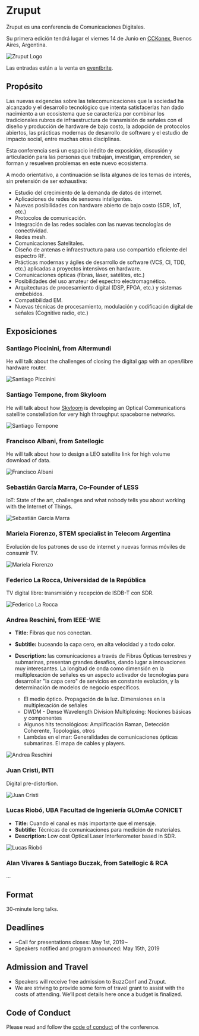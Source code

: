 # Zruput

Zruput es una conferencia de Comunicaciones Digitales.

Su primera edición tendrá lugar el viernes 14 de Junio en [CCKonex](https://www.cckonex.org/), Buenos Aires, Argentina.

![Zruput Logo](logo_negro_en_degrade.png)

Las entradas están a la venta en [eventbrite](https://www.eventbrite.com.ar/e/zruput-tickets-57829836598).

## Propósito

Las nuevas exigencias sobre las telecomunicaciones que la sociedad ha alcanzado
y el desarrollo tecnológico que intenta satisfacerlas han dado nacimiento a
un ecosistema que se caracteriza por combinar los tradicionales rubros de
infraestructura de transmisión de señales con el diseño y producción de hardware de bajo costo,
la adopción de protocolos abiertos, las prácticas modernas de desarrollo de software
y el estudio de impacto social, entre muchas otras disciplinas.

Esta conferencia será un espacio inédito de exposición, discusión y articulación
para las personas que trabajan, investigan, emprenden, se forman y resuelven problemas en este nuevo ecosistema.

A modo orientativo, a continuación se lista algunos de los temas de interés, sin pretensión de ser exhaustiva:
* Estudio del crecimiento de la demanda de datos de internet.
* Aplicaciones de redes de sensores inteligentes.
* Nuevas posibilidades con hardware abierto de bajo costo (SDR, IoT, etc.)
* Protocolos de comunicación.
* Integración de las redes sociales con las nuevas tecnologías de conectividad.
* Redes mesh.
* Comunicaciones Satelitales.
* Diseño de antenas e infraestructura para uso compartido eficiente del espectro RF.
* Prácticas modernas y ágiles de desarrollo de software (VCS, CI, TDD, etc.) aplicadas a proyectos intensivos en hardware.
* Comunicaciones ópticas (fibras, láser, satélites, etc.)
* Posibilidades del uso amateur del espectro electromagnético.
* Arquitecturas de procesamiento digital (DSP, FPGA, etc.) y sistemas embebidos.
* Compatibilidad EM.
* Nuevas técnicas de procesamiento, modulación y codificación digital de señales (Cognitive radio, etc.)


## Exposiciones

### Santiago Piccinini, from Altermundi

He will talk about the challenges of closing the digital gap
with an open/libre hardware router.

![Santiago Piccinini](images/speaker/spiccinini.jpg)


### Santiago Tempone, from Skyloom

He will talk about how [Skyloom](www.skyloom.co) is developing
an Optical Communications satellite constellation for
very high throughput spaceborne networks.

![Santiago Tempone](images/speaker/stempone.jpg)


### Francisco Albani, from Satellogic

He will talk about how to design a LEO satellite link for
high volume download of data.

![Francisco Albani](images/speaker/falbani.jpg)


### Sebastián García Marra, Co-Founder of LESS

IoT: State of the art, challenges and what nobody tells you about working with the Internet of Things.

![Sebastián García Marra](images/speaker/sgmarra.jpg)


### Mariela Fiorenzo, STEM specialist in Telecom Argentina

Evolución de los patrones de uso de internet y nuevas formas móviles de consumir TV.

![Mariela Fiorenzo](images/speaker/mfiorenzo.jpeg)


### Federico La Rocca, Universidad de la República

TV digital libre: transmisión y recepción de ISDB-T con SDR.

![Federico La Rocca](images/speaker/flarocca.png)


### Andrea Reschini, from IEEE-WIE

* **Title:** Fibras que nos conectan.
* **Subtitle:** buceando la capa cero, en alta velocidad y a todo color.

* **Description:** las comunicaciones a través de Fibras Ópticas terrestres y submarinas, presentan grandes desafíos, dando lugar a innovaciones muy interesantes. La longitud de onda como dimensión en la multiplexación de señales es un aspecto activador de tecnologías para desarrollar "la capa cero" de servicios en constante evolución, y la determinación de modelos de negocio específicos.
    * El medio óptico. Propagación de la luz. Dimensiones en la multiplexación de señales
    * DWDM - Dense Wavelength Division Multiplexing: Nociones básicas y componentes
    * Algunos hits tecnológicos: Amplificación Raman, Detección Coherente, Topologías, otros
    * Lambdas en el mar: Generalidades de comunicaciones ópticas submarinas. El mapa de cables y players.

![Andrea Reschini](images/speaker/areschini.png)


### Juan Cristi, INTI

Digital pre-distortion.

![Juan Cristi](images/speaker/jcristi.png)


### Lucas Riobó, UBA Facultad de Ingeniería GLOmAe CONICET

* **Title:** Cuando el canal es más importante que el mensaje.
* **Subtitle:** Técnicas de comunicaciones para medición de materiales.
* **Description:** Low cost Optical Laser Interferometer based in SDR.

![Lucas Riobó](images/speaker/lriobo.png)


### Alan Vivares & Santiago Buczak, from Satellogic & RCA

...

## Format

30-minute long talks.


## Deadlines

* ~Call for presentations closes: May 1st, 2019~
* Speakers notified and program announced: May 15th, 2019


## Admission and Travel

* Speakers will receive free admission to BuzzConf and Zruput.
* We are striving to provide some form of travel grant to assist with the costs of attending. We’ll post details here once a budget is finalized.


## Code of Conduct

Please read and follow the [code of conduct](./CODE_OF_CONDUCT.md) of the conference.
